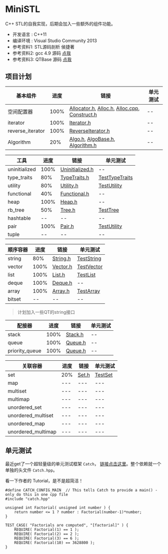 # MiniSTL

C++ STL的自我实现，后期会加入一些额外的组件功能。
* 开发语言 :  C++11
* 编译环境 :  Visual Studio Community 2013
* 参考资料1:  STL源码剖析 侯捷著
* 参考资料2:  gcc 4.9 源码 [点我](https://github.com/gcc-mirror/gcc/tree/master/libstdc%2B%2B-v3/include)
* 参考资料3:  QTBase 源码 [点我](https://github.com/qtproject/qtbase)

## 项目计划

|基本组件|进度|链接|单元测试|
|---|---|---|---|
|空间配置器|100%|[Allocator.h](Src/Allocator.h), [Alloc.h](Src/Alloc.h), [Alloc.cpp](Src/Alloc.cpp), [Construct.h](Src/Construct.h)|--|
|iterator|100%|[Iterator.h](Src/Iterator.h)|--|
|reverse_iterator|100%|[ReverseIterator.h](Src/ReverseIterator.h)|--|
|Algorithm|20%|[Algo.h](Src/Algo.h), [AlgoBase.h](Src/AlgoBase.h), [Algorithm.h](Src/Algorithm.h)|--|

|工具|进度|链接|单元测试|
|---|---|---|---|
|uninitialized|100%|[Uninitialized.h](Src/Uninitialized.h)|--|
|type_traits|80%|[TypeTraits.h](Src/TypeTraits.h)|[TestTypeTraits](UnitTest/TestTypeTraits.cpp)|
|utility|80%|[Utility.h](Src/Utility.h)|[TestUtility](UnitTest/TestUtility.cpp)|
|functional|40%|[Functional.h](Src/Functional.h)|--|
|heap|100%|[Heap.h](Src/Heap.h)|--|
|rb_tree|50%|[Tree.h](Src/Tree.h)|[TestTree](UnitTest/TestTree.cpp)|
|hashtable|--|--|--|
|pair|100%|[Pair.h](Src/Pair.h)|[TestUtility](UnitTest/TestUtility.cpp)|
|tuple|--|--|--|

|顺序容器|进度|链接|单元测试|
|---|---|---|---|
|string|80%|[String.h](Src/String.h)|[TestString](UnitTest/TestString.cpp)|
|vector|100%|[Vector.h](Src/Vector.h)|[TestVector](UnitTest/TestVector.cpp)|
|list|100%|[List.h](Src/List.h)|[TestList](UnitTest/TestList.cpp)|
|deque|100%|[Deque.h](Src/Deque.h)|--|
|array|100%|[Array.h](Src/Array.h)|[TestArray](UnitTest/TestArray.cpp)|
|bitset|--|--|--|

> 计划加入一些QT的string接口

|配接器|进度|链接|单元测试|
|---|---|---|---|
|stack|100%|[Stack.h](Src/Stack.h)|--|
|queue|100%|[Queue.h](Src/Queue.h)|--|
|priority_queue|100%|[Queue.h](Src/Queue.h)|--|

|关联容器|进度|链接|单元测试|
|---|---|---|---|
|set|20%|[Set.h](Src/Set.h)|[TestSet](UnitTest/TestSet.cpp)|
|map|---|---|---|
|multiset|---|---|---|
|multimap|---|---|---|
|unordered_set|---|---|---|
|unordered_multiset|---|---|---|
|unordered_map|---|---|---|
|unordered_multimap|---|---|---|



## 单元测试

最近get了一个超轻量级的单元测试框架 `Catch`， [链接点击这里](https://github.com/philsquared/Catch)。整个依赖就一个单独的头文件 `Catch.hpp`。

看一下作者的 Tutorial，是不是超简洁！

```
#define CATCH_CONFIG_MAIN  // This tells Catch to provide a main() - only do this in one cpp file
#include "catch.hpp"

unsigned int Factorial( unsigned int number ) {
    return number <= 1 ? number : Factorial(number-1)*number;
}

TEST_CASE( "Factorials are computed", "[factorial]" ) {
    REQUIRE( Factorial(1) == 1 );
    REQUIRE( Factorial(2) == 2 );
    REQUIRE( Factorial(3) == 6 );
    REQUIRE( Factorial(10) == 3628800 );
}
```
